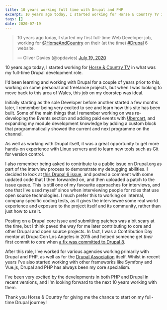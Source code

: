 ```yaml
---
title: 10 years working full time with Drupal and PHP
excerpt: 10 years ago today, I started working for Horse & Country TV in what was my full-time Drupal development role.
tags: []
date: 2020-07-19
---
```


<blockquote class="twitter-tweet"><p lang="en" dir="ltr">10 years ago today, I started my first full-time Web Developer job, working for <a href="https://twitter.com/HorseAndCountry?ref_src=twsrc%5Etfw">@HorseAndCountry</a> on their (at the time) <a href="https://twitter.com/hashtag/Drupal?src=hash&amp;ref_src=twsrc%5Etfw">#Drupal</a> 6 website.</p>&mdash; Oliver Davies (@opdavies) <a href="https://twitter.com/opdavies/status/1284744784037335040?ref_src=twsrc%5Etfw">July 19, 2020</a></blockquote>

10 years ago today, I started working for [Horse & Country TV](https://horseandcountry.tv) in what was my full-time Drupal development role.

I'd been learning and working with Drupal for a couple of years prior to this, working on some personal and freelance projects, but when I was looking to move back to this area of Wales, this job on my doorstep was ideal.

Initially starting as the sole Developer before another started a few months later, I remember being very excited to see and learn how this site has been built. Some of the main things that I remember working on was re-developing the Events section and adding paid events with [Ubercart](https://www.drupal.org/project/ubercart), and expanding my module development knowledge by adding a custom block that programmatically showed the current and next programme on the channel.

As well as working with Drupal itself, it was a great opportunity to get more hands-on experience with Linux servers and to learn new tools such as [Git](https://git-scm.com) for version control.

I also remember being asked to contribute to a public issue on Drupal.org as part of the interview process to demonstrate my debugging abilities. I decided to look at [this Drupal 6 issue](https://www.drupal.org/node/753898), and posted a comment with some updated code that I then forwarded on, and then uploaded a patch to the issue queue. This is still one of my favourite approaches for interviews, and one that I've used myself since when interviewing people for roles that use open source technologies. I much prefer this to working on internal, company specific coding tests, as it gives the interviewee some real world experience and exposure to the project itself and its community, rather than just how to _use_ it.

Posting on a Drupal core issue and submitting patches was a bit scary at the time, but I think paved the way for me later contributing to core and other Drupal and open source projects. In fact, I was a Contribution Day mentor at DrupalCon Los Angeles in 2015 and helped someone get _their_ first commit to core when [a fix was committed to Drupal 8](https://git.drupalcode.org/project/drupal/commit/9cdd22c).

After this role, I've worked for various agencies working primarily with Drupal and PHP, as well as for the [Drupal Association](https://www.drupal.org/assocation) itself. Whilst in recent years I've also started working with other frameworks like Symfony and Vue.js, Drupal and PHP has always been my core specialism.

I've been very excited by the developments in both PHP and Drupal in recent versions, and I'm looking forward to the next 10 years working with them.

Thank you Horse & Country for giving me the chance to start on my full-time Drupal journey!
